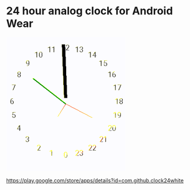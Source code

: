# 24 hour analog clock for Android Wear
![ Alt text](clock24white.gif) 

https://play.google.com/store/apps/details?id=com.github.clock24white
